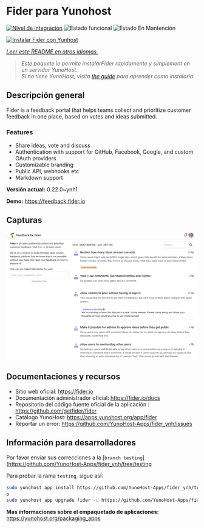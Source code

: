 <!--
Este archivo README esta generado automaticamente<https://github.com/YunoHost/apps/tree/master/tools/readme_generator>
No se debe editar a mano.
-->

# Fider para Yunohost

[![Nivel de integración](https://dash.yunohost.org/integration/fider.svg)](https://ci-apps.yunohost.org/ci/apps/fider/) ![Estado funcional](https://ci-apps.yunohost.org/ci/badges/fider.status.svg) ![Estado En Mantención](https://ci-apps.yunohost.org/ci/badges/fider.maintain.svg)

[![Instalar Fider con Yunhost](https://install-app.yunohost.org/install-with-yunohost.svg)](https://install-app.yunohost.org/?app=fider)

*[Leer este README en otros idiomas.](./ALL_README.md)*

> *Este paquete le permite instalarFider rapidamente y simplement en un servidor YunoHost.*  
> *Si no tiene YunoHost, visita [the guide](https://yunohost.org/install) para aprender como instalarla.*

## Descripción general

Fider is a feedback portal that helps teams collect and prioritize customer feedback in one place, based on votes and ideas submitted.

### Features

- Share ideas, vote and discuss
- Authentication with support for GitHub, Facebook, Google, and custom OAuth providers
- Customizable branding
- Public API, webhooks etc
- Markdown support


**Versión actual:** 0.22.0~ynh1

**Demo:** <https://feedback.fider.io>

## Capturas

![Captura de Fider](./doc/screenshots/screenshot.png)

## Documentaciones y recursos

- Sitio web oficial: <https://fider.io>
- Documentación administrador oficial: <https://fider.io/docs>
- Repositorio del código fuente oficial de la aplicación : <https://github.com/getfider/fider>
- Catálogo YunoHost: <https://apps.yunohost.org/app/fider>
- Reportar un error: <https://github.com/YunoHost-Apps/fider_ynh/issues>

## Información para desarrolladores

Por favor enviar sus correcciones a la [`branch testing`](https://github.com/YunoHost-Apps/fider_ynh/tree/testing

Para probar la rama `testing`, sigue asÍ:

```bash
sudo yunohost app install https://github.com/YunoHost-Apps/fider_ynh/tree/testing --debug
o
sudo yunohost app upgrade fider -u https://github.com/YunoHost-Apps/fider_ynh/tree/testing --debug
```

**Mas informaciones sobre el empaquetado de aplicaciones:** <https://yunohost.org/packaging_apps>
